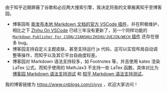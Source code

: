 <!-- #! https://zhuanlan.zhihu.com/p/706223678

# 文章已迁移至博客园 -->

由于知乎近期屏蔽了谷歌和必应两大搜索引擎，我决定将我的文章搬离知乎至博客园。

<!-- 我的文章大多是一些学习笔记、技术随笔等，目标之一是分享。我曾多次在遇到问题时找遍全网却无法解决，因此我希望我的随笔能够帮助他人快速解决问题。

此外，以 LLM 为代表的 AI 已经深度影响我们的生活，甚至关系国家发展。而 AI 的训练对数据的需求指数级上升，像微信公众号、知乎这样把优质中文内容封锁在平台内部无疑会增加获取数据的成本。因此，我认为我有必要迁移我的文章到更开放的平台。 -->

- 博客园有 [能发布本地 Markdown 文档的官方 VSCode 插件](https://github.com/cnblogs/vscode-cnb)，并在积极维护，相比之下 [Zhihu On VSCode](https://github.com/niudai/VSCode-Zhihu) 已经三年没有更新了，另一个同样功能的 [`Markdown Publisher For CSDN/JIANSHU/ZHIHU/JUEJIN/WECH` 插件](https://blog.csdn.net/qq_21197033/article/details/132297182) 还存在很多 bug。
- 博客园支持自定义主题皮肤，甚至支持运行 js 代码，这可以实现布局自动调整等操作，而知乎以及其它平台自由度较差。
- 博客园对 Markdown 语法支持较多，如 Footnotes 等，并且使用 katex 渲染 LaTex 公式。而知乎使用的 MathJax3 不支持一些 LaTex 函数。具体对比为 [博客园 Markdown 语法支持测试](https://www.cnblogs.com/cjyyx/p/18260850) 和 [知乎 Markdown 语法支持测试](https://zhuanlan.zhihu.com/p/706183607)。

我的博客链接为 <https://www.cnblogs.com/cjyyx> ，欢迎大家访问！
